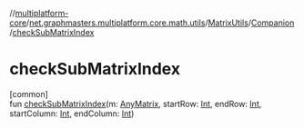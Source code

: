 //[multiplatform-core](../../../../index.md)/[net.graphmasters.multiplatform.core.math.utils](../../index.md)/[MatrixUtils](../index.md)/[Companion](index.md)/[checkSubMatrixIndex](check-sub-matrix-index.md)

# checkSubMatrixIndex

[common]\
fun [checkSubMatrixIndex](check-sub-matrix-index.md)(m: [AnyMatrix](../../../net.graphmasters.multiplatform.core.math.linear/-any-matrix/index.md), startRow: [Int](https://kotlinlang.org/api/latest/jvm/stdlib/kotlin/-int/index.html), endRow: [Int](https://kotlinlang.org/api/latest/jvm/stdlib/kotlin/-int/index.html), startColumn: [Int](https://kotlinlang.org/api/latest/jvm/stdlib/kotlin/-int/index.html), endColumn: [Int](https://kotlinlang.org/api/latest/jvm/stdlib/kotlin/-int/index.html))
